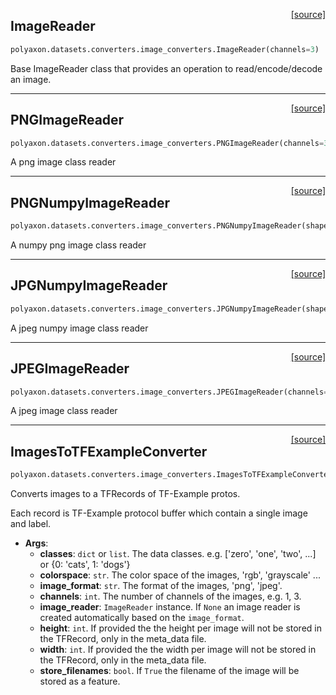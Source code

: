 <span style="float:right;">[[source]](https://github.com/polyaxon/polyaxon/blob/master/polyaxon/datasets/converters/image_converters.py#L16)</span>
## ImageReader

```python
polyaxon.datasets.converters.image_converters.ImageReader(channels=3)
```

Base ImageReader class that provides an operation to read/encode/decode an image.

----

<span style="float:right;">[[source]](https://github.com/polyaxon/polyaxon/blob/master/polyaxon/datasets/converters/image_converters.py#L32)</span>
## PNGImageReader

```python
polyaxon.datasets.converters.image_converters.PNGImageReader(channels=3)
```

A png image class reader

----

<span style="float:right;">[[source]](https://github.com/polyaxon/polyaxon/blob/master/polyaxon/datasets/converters/image_converters.py#L38)</span>
## PNGNumpyImageReader

```python
polyaxon.datasets.converters.image_converters.PNGNumpyImageReader(shape=None)
```

A numpy png image class reader

----

<span style="float:right;">[[source]](https://github.com/polyaxon/polyaxon/blob/master/polyaxon/datasets/converters/image_converters.py#L53)</span>
## JPGNumpyImageReader

```python
polyaxon.datasets.converters.image_converters.JPGNumpyImageReader(shape=None)
```

A jpeg numpy image class reader

----

<span style="float:right;">[[source]](https://github.com/polyaxon/polyaxon/blob/master/polyaxon/datasets/converters/image_converters.py#L67)</span>
## JPEGImageReader

```python
polyaxon.datasets.converters.image_converters.JPEGImageReader(channels=3)
```

A jpeg image class reader

----

<span style="float:right;">[[source]](https://github.com/polyaxon/polyaxon/blob/master/polyaxon/datasets/converters/image_converters.py#L73)</span>
## ImagesToTFExampleConverter

```python
polyaxon.datasets.converters.image_converters.ImagesToTFExampleConverter(classes, colorspace, image_format, channels, image_reader=None, height=None, width=None, store_filenames=False)
```

Converts images to a TFRecords of TF-Example protos.

Each record is TF-Example protocol buffer which contain a single image and label.

- __Args__:
	- __classes__: `dict` or `list`. The data classes.
		e.g. ['zero', 'one', 'two', ...] or {0: 'cats', 1: 'dogs'}
	- __colorspace__: `str`. The color space of the images, 'rgb', 'grayscale' ...
	- __image_format__: `str`. The format of the images, 'png', 'jpeg'.
	- __channels__: `int`. The number of channels of the images, e.g. 1, 3.
	- __image_reader__: `ImageReader` instance. If `None` an image reader is created automatically
		based on the `image_format`.
	- __height__: `int`. If provided the the height per image will not be stored in the TFRecord,
		only in the meta_data file.
	- __width__: `int`. If provided the the width per image will not be stored in the TFRecord,
		only in the meta_data file.
	- __store_filenames__: `bool`. If `True` the filename of the image will be stored as a feature.
